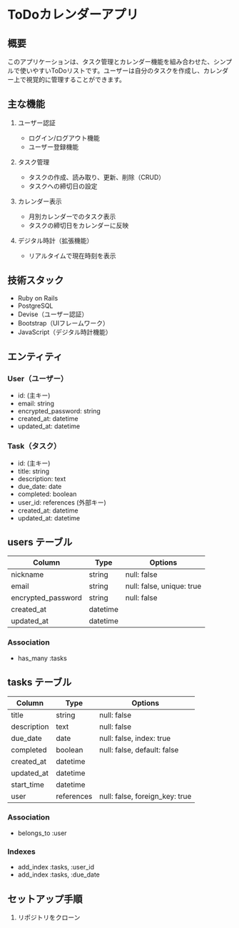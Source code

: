 # ToDoカレンダーアプリ

## 概要
このアプリケーションは、タスク管理とカレンダー機能を組み合わせた、シンプルで使いやすいToDoリストです。ユーザーは自分のタスクを作成し、カレンダー上で視覚的に管理することができます。

## 主な機能
1. ユーザー認証
   - ログイン/ログアウト機能
   - ユーザー登録機能

2. タスク管理
   - タスクの作成、読み取り、更新、削除（CRUD）
   - タスクへの締切日の設定

3. カレンダー表示
   - 月別カレンダーでのタスク表示
   - タスクの締切日をカレンダーに反映

4. デジタル時計（拡張機能）
   - リアルタイムで現在時刻を表示

## 技術スタック
- Ruby on Rails
- PostgreSQL
- Devise（ユーザー認証）
- Bootstrap（UIフレームワーク）
- JavaScript（デジタル時計機能）

## エンティティ

### User（ユーザー）
- id: (主キー)
- email: string
- encrypted_password: string
- created_at: datetime
- updated_at: datetime

### Task（タスク）
- id: (主キー)
- title: string
- description: text
- due_date: date
- completed: boolean
- user_id: references (外部キー)
- created_at: datetime
- updated_at: datetime

## users テーブル

| Column             | Type     | Options                   |
| ------------------ | -------- | ------------------------- |
| nickname           | string   | null: false               |
| email              | string   | null: false, unique: true |
| encrypted_password | string   | null: false               |
| created_at         | datetime |                           |
| updated_at         | datetime |                           |

### Association

- has_many :tasks

## tasks テーブル

| Column      | Type       | Options                        |
| ----------- | ---------- | ------------------------------ |
| title       | string     | null: false                    |
| description | text       | null: false                    |
| due_date    | date       | null: false, index: true       |
| completed   | boolean    | null: false, default: false    |
| created_at  | datetime   |                                |
| updated_at  | datetime   |                                |
| start_time  | datetime   |                                |
| user        | references | null: false, foreign_key: true |

### Association

- belongs_to :user

### Indexes

- add_index :tasks, :user_id
- add_index :tasks, :due_date

## セットアップ手順
1. リポジトリをクローン